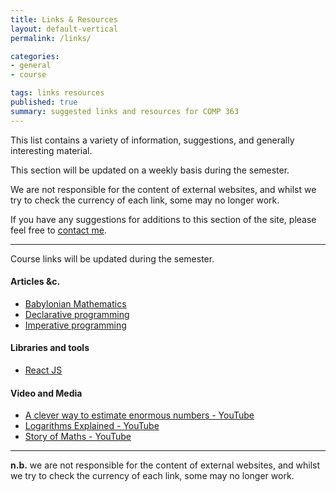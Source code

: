 ```yaml
---
title: Links & Resources
layout: default-vertical
permalink: /links/

categories:
- general
- course

tags: links resources
published: true
summary: suggested links and resources for COMP 363
---
```


This list contains a variety of information, suggestions, and generally interesting material.

This section will be updated on a weekly basis during the semester.

We are not responsible for the content of external websites, and whilst we try to check the currency of each link, some may no longer work.

If you have any suggestions for additions to this section of the site, please feel free to [contact me](mailto:nhayward@luc.edu?subject=COMP363-Links).

***

Course links will be updated during the semester.

#### Articles &c.

* [Babylonian Mathematics](https://en.wikipedia.org/wiki/Babylonian_mathematics)
* [Declarative programming](https://en.wikipedia.org/wiki/Declarative_programming)
* [Imperative programming](https://en.wikipedia.org/wiki/Imperative_programming)

#### Libraries and tools

* [React JS](https://reactjs.org/)

#### Video and Media

* [A clever way to estimate enormous numbers - YouTube](https://www.youtube.com/watch?v=0YzvupOX8Is)
* [Logarithms Explained - YouTube](https://www.youtube.com/watch?v=zzu2POfYv0Y)
* [Story of Maths - YouTube](https://www.youtube.com/watch?v=pb0MSMGSIeY)

***

**n.b.** we are not responsible for the content of external websites, and whilst we try to check the currency of each link, some may no longer work.